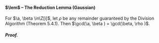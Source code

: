 #### $\lem$ – The Reduction Lemma (Gaussian)
For $\a, \beta \in\Z[i]$, let $\rho$ be any remainder guaranteed by the Division Algorithm (Theorem 5.4.1). Then 
$\gcd(\a, \beta ) = \gcd(\beta, \rho )$.

##### *Proof.*